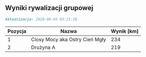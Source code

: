 ## Wyniki rywalizacji grupowej

```markdown
Aktualizacja: 2020-06-05 03:21:26
```

Pozycja | Nazwa | Wynik [km] |
------------ | -------------  | -------------
 1 |Ciosy Mocy aka Ostry Cień Mgły | 234 
 2 |Drużyna A | 219